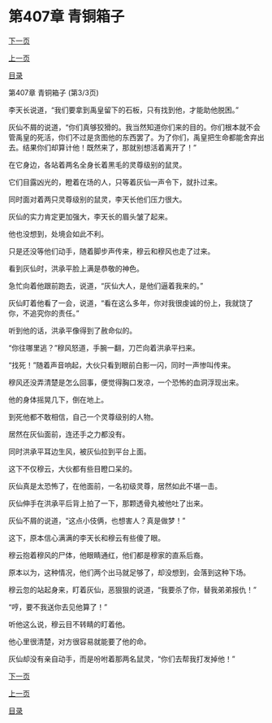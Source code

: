 <h1>第407章   青铜箱子</h1>
            <div><p><a href="./1221_%E7%AC%AC408%E7%AB%A0_%E5%82%80%E5%84%A1.md">下一页</a></p><p><a href="./1219_%E7%AC%AC407%E7%AB%A0_%E9%9D%92%E9%93%9C%E7%AE%B1%E5%AD%90.md">上一页</a></p><p><a href="../">目录</a></p></div>
            <div><p>第407章   青铜箱子 (第3/3页)</p><p>李天长说道，“我们要拿到禹皇留下的石板，只有找到他，才能助他脱困。”</p><p>灰仙不屑的说道，“你们真够狡猾的。我当然知道你们来的目的。你们根本就不会管禹皇的死活，你们不过是贪图他的东西罢了。为了你们，禹皇把生命都能舍弃出去。结果你们却算计他！既然来了，那就别想活着离开了！”</p><p>在它身边，各站着两名全身长着黑毛的灵尊级别的鼠灵。</p><p>它们目露凶光的，瞪着在场的人，只等着灰仙一声令下，就扑过来。</p><p>同时面对着两只灵尊级别的鼠灵，李天长他们压力很大。</p><p>灰仙的实力肯定更加强大，李天长的眉头皱了起来。</p><p>他也没想到，处境会如此不利。</p><p>只是还没等他们动手，随着脚步声传来，穆云和穆风也走了过来。</p><p>看到灰仙时，洪承平脸上满是恭敬的神色。</p><p>急忙向着他跟前跑去，说道，“灰仙大人，是他们逼着我来的。”</p><p>灰仙盯着他看了一会，说道，“看在这么多年，你对我很虔诚的份上，我就饶了你，不追究你的责任。”</p><p>听到他的话，洪承平像得到了赦命似的。</p><p>“你往哪里逃？”穆风怒道，手腕一翻，刀芒向着洪承平扫来。</p><p>“找死！”随着声音响起，大伙只看到眼前白影一闪，同时一声惨叫传来。</p><p>穆风还没弄清楚是怎么回事，便觉得胸口发凉，一个恐怖的血洞浮现出来。</p><p>他的身体摇晃几下，倒在地上。</p><p>到死他都不敢相信，自己一个灵尊级别的人物。</p><p>居然在灰仙面前，连还手之力都没有。</p><p>同时洪承平耳边生风，被灰仙拉到平台上面。</p><p>这下不仅穆云，大伙都有些目瞪口呆的。</p><p>灰仙真是太恐怖了，在他面前，一名初级灵尊，居然如此不堪一击。</p><p>灰仙伸手在洪承平后背上拍了一下，那颗透骨丸被他吐了出来。</p><p>灰仙不屑的说道，“这点小伎俩，也想害人？真是做梦！”</p><p>这下，原本信心满满的李天长和穆云有些傻了眼。</p><p>穆云抱着穆风的尸体，他眼睛通红，他们都是穆家的直系后裔。</p><p>原本以为，这种情况，他们两个出马就足够了，却没想到，会落到这种下场。</p><p>穆云忽的站起身来，盯着灰仙，恶狠狠的说道，“我要杀了你，替我弟弟报仇！”</p><p>“哼，要不我送你去见他算了！”</p><p>听他这么说，穆云目不转睛的盯着他。</p><p>他心里很清楚，对方很容易就能要了他的命。</p><p>灰仙却没有亲自动手，而是吩咐着那两名鼠灵，“你们去帮我打发掉他！”</p></div>
            <div><p><a href="./1221_%E7%AC%AC408%E7%AB%A0_%E5%82%80%E5%84%A1.md">下一页</a></p><p><a href="./1219_%E7%AC%AC407%E7%AB%A0_%E9%9D%92%E9%93%9C%E7%AE%B1%E5%AD%90.md">上一页</a></p><p><a href="../">目录</a></p></div>